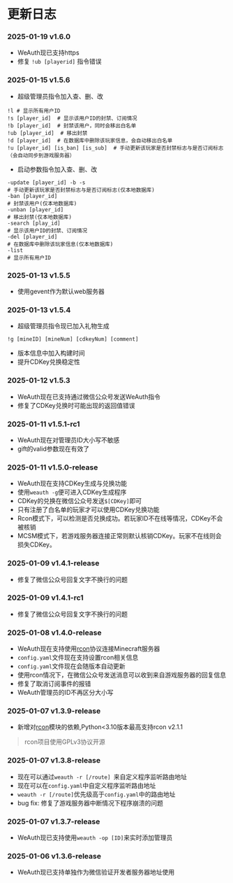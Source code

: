 # 更新日志

### 2025-01-19 v1.6.0

- WeAuth现已支持https
- 修复 `!ub [playerid]` 指令错误

### 2025-01-15 v1.5.6
- 超级管理员指令加入查、删、改
```shell
!l # 显示所有用户ID
!s [player_id]  # 显示该用户ID的封禁、订阅情况
!b [player_id]  # 封禁该用户，同时会移出白名单
!ub [player_id]  # 移出封禁
!d [player_id]  # 在数据库中删除该玩家信息，会自动移出白名单
!u [player_id] [is_ban] [is_sub]  # 手动更新该玩家是否封禁标志与是否订阅标志 （会自动同步到游戏服务器）
```
- 启动参数指令加入查、删、改
```shell
-update [player_id] -b -s 
# 手动更新该玩家是否封禁标志与是否订阅标志(仅本地数据库)
-ban [player_id]
# 封禁该用户(仅本地数据库)
-unban [player_id]
# 移出封禁(仅本地数据库)
-search [play_id]
# 显示该用户ID的封禁、订阅情况
-del [player_id]
# 在数据库中删除该玩家信息(仅本地数据库)
-list
# 显示所有用户ID
```
### 2025-01-13 v1.5.5

- 使用gevent作为默认web服务器
### 2025-01-13 v1.5.4
- 超级管理员指令现已加入礼物生成
```shell
!g [mineID] [mineNum] [cdkeyNum] [comment]
```
- 版本信息中加入构建时间
- 提升CDKey兑换稳定性
### 2025-01-12 v1.5.3

- WeAuth现在已支持通过微信公众号发送WeAuth指令
- 修复了CDKey兑换时可能出现的返回值错误
### 2025-01-11 v1.5.1-rc1
- WeAuth现在对管理员ID大小写不敏感
- gift的valid参数现在有效了
### 2025-01-11 v1.5.0-release
* WeAuth现在支持CDKey生成与兑换功能
* 使用`weauth -g`便可进入CDKey生成程序
* CDKey的兑换在微信公众号发送`$[CDKey]`即可
* 只有注册了白名单的玩家才可以使用CDKey兑换功能
* Rcon模式下，可以检测是否兑换成功。若玩家ID不在线等情况，CDKey不会被核销
* MCSM模式下，若游戏服务器连接正常则默认核销CDKey。玩家不在线则会损失CDKey。
### 2025-01-09 v1.4.1-release
* 修复了微信公众号回复文字不换行的问题
### 2025-01-09 v1.4.1-rc1
* 修复了微信公众号回复文字不换行的问题
### 2025-01-08 v1.4.0-release
* WeAuth现在支持使用[rcon](https://github.com/conqp/rcon)协议连接Minecraft服务器
* `config.yaml`文件现在支持设置rcon相关信息
* `config.yaml`文件现在会随版本自动更新
* 使用rcon情况下，在微信公众号发送消息可以收到来自游戏服务器的回复信息
* 修复了取消订阅事件的报错
* WeAuth管理员的ID不再区分大小写
### 2025-01-07 v1.3.9-release
* 新增对[rcon](https://github.com/conqp/rcon)模块的依赖,Python<3.10版本最高支持rcon v2.1.1  

> rcon项目使用GPLv3协议开源
### 2025-01-07 v1.3.8-release
* 现在可以通过`weauth -r [/route] `来自定义程序监听路由地址  
* 现在可以在`config.yaml`中自定义程序监听路由地址  
* `weauth -r [/route]`优先级高于`config.yaml`中的路由地址  
* bug fix: 修复了游戏服务器中断情况下程序崩溃的问题  
### 2025-01-07 v1.3.7-release
- WeAuth现已支持使用`weauth -op [ID]`来实时添加管理员  
### 2025-01-06 v1.3.6-release
- WeAuth现已支持单独作为微信验证开发者服务器地址使用  
